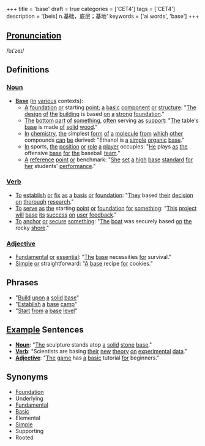 +++
title = 'base'
draft = true
categories = ['CET4']
tags = ['CET4']
description = '[beis] n.基础，底层；基地'
keywords = ['ai words', 'base']
+++

## [Pronunciation](/en/post/pronunciation/)
/bɪˈzeɪ/

## Definitions
### [Noun](/en/post/noun/)
- **[Base](/en/post/base/)** ([in](/en/post/in/) [various](/en/post/various/) contexts):
  - [A](/en/post/a/) [foundation](/en/post/foundation/) [or](/en/post/or/) starting [point](/en/post/point/); [a](/en/post/a/) [basic](/en/post/basic/) [component](/en/post/component/) [or](/en/post/or/) [structure](/en/post/structure/): "[The](/en/post/the/) [design](/en/post/design/) [of](/en/post/of/) [the](/en/post/the/) [building](/en/post/building/) is based [on](/en/post/on/) [a](/en/post/a/) [strong](/en/post/strong/) [foundation](/en/post/foundation/)."
  - [The](/en/post/the/) [bottom](/en/post/bottom/) [part](/en/post/part/) [of](/en/post/of/) [something](/en/post/something/), [often](/en/post/often/) serving [as](/en/post/as/) [support](/en/post/support/): "[The](/en/post/the/) table's [base](/en/post/base/) is made [of](/en/post/of/) [solid](/en/post/solid/) [wood](/en/post/wood/)."
  - [In](/en/post/in/) [chemistry](/en/post/chemistry/), [the](/en/post/the/) simplest [form](/en/post/form/) [of](/en/post/of/) [a](/en/post/a/) [molecule](/en/post/molecule/) [from](/en/post/from/) [which](/en/post/which/) [other](/en/post/other/) compounds [can](/en/post/can/) [be](/en/post/be/) derived: "Ethanol is [a](/en/post/a/) [simple](/en/post/simple/) [organic](/en/post/organic/) [base](/en/post/base/)."
  - [In](/en/post/in/) sports, [the](/en/post/the/) [position](/en/post/position/) [or](/en/post/or/) [role](/en/post/role/) [a](/en/post/a/) [player](/en/post/player/) occupies: "[He](/en/post/he/) plays [as](/en/post/as/) [the](/en/post/the/) offensive [base](/en/post/base/) [for](/en/post/for/) [the](/en/post/the/) baseball [team](/en/post/team/)."
  - [A](/en/post/a/) [reference](/en/post/reference/) [point](/en/post/point/) [or](/en/post/or/) benchmark: "[She](/en/post/she/) [set](/en/post/set/) [a](/en/post/a/) [high](/en/post/high/) [base](/en/post/base/) [standard](/en/post/standard/) [for](/en/post/for/) [her](/en/post/her/) students' [performance](/en/post/performance/)."

### [Verb](/en/post/verb/)
- [To](/en/post/to/) [establish](/en/post/establish/) [or](/en/post/or/) [fix](/en/post/fix/) [as](/en/post/as/) [a](/en/post/a/) [basis](/en/post/basis/) [or](/en/post/or/) [foundation](/en/post/foundation/): "[They](/en/post/they/) based [their](/en/post/their/) [decision](/en/post/decision/) [on](/en/post/on/) [thorough](/en/post/thorough/) [research](/en/post/research/)."
- [To](/en/post/to/) [serve](/en/post/serve/) [as](/en/post/as/) [the](/en/post/the/) starting [point](/en/post/point/) [or](/en/post/or/) [foundation](/en/post/foundation/) [for](/en/post/for/) [something](/en/post/something/): "[This](/en/post/this/) [project](/en/post/project/) [will](/en/post/will/) [base](/en/post/base/) [its](/en/post/its/) [success](/en/post/success/) [on](/en/post/on/) [user](/en/post/user/) [feedback](/en/post/feedback/)."
- [To](/en/post/to/) [anchor](/en/post/anchor/) [or](/en/post/or/) [secure](/en/post/secure/) [something](/en/post/something/): "[The](/en/post/the/) [boat](/en/post/boat/) was securely based [on](/en/post/on/) [the](/en/post/the/) rocky [shore](/en/post/shore/)."

### [Adjective](/en/post/adjective/)
- [Fundamental](/en/post/fundamental/) [or](/en/post/or/) [essential](/en/post/essential/): "[The](/en/post/the/) [base](/en/post/base/) necessities [for](/en/post/for/) survival."
- [Simple](/en/post/simple/) [or](/en/post/or/) straightforward: "[A](/en/post/a/) [base](/en/post/base/) recipe [for](/en/post/for/) cookies."

## Phrases
- "[Build](/en/post/build/) [upon](/en/post/upon/) [a](/en/post/a/) [solid](/en/post/solid/) [base](/en/post/base/)"
- "[Establish](/en/post/establish/) [a](/en/post/a/) [base](/en/post/base/) [camp](/en/post/camp/)"
- "[Start](/en/post/start/) [from](/en/post/from/) [a](/en/post/a/) [base](/en/post/base/) [level](/en/post/level/)"

## [Example](/en/post/example/) Sentences
- **[Noun](/en/post/noun/)**: "[The](/en/post/the/) sculpture stands atop [a](/en/post/a/) [solid](/en/post/solid/) [stone](/en/post/stone/) [base](/en/post/base/)."
- **[Verb](/en/post/verb/)**: "Scientists are basing [their](/en/post/their/) [new](/en/post/new/) [theory](/en/post/theory/) [on](/en/post/on/) [experimental](/en/post/experimental/) [data](/en/post/data/)."
- **[Adjective](/en/post/adjective/)**: "[The](/en/post/the/) [game](/en/post/game/) has [a](/en/post/a/) [basic](/en/post/basic/) tutorial [for](/en/post/for/) beginners."

## Synonyms
- [Foundation](/en/post/foundation/)
- Underlying
- [Fundamental](/en/post/fundamental/)
- [Basic](/en/post/basic/)
- Elemental
- [Simple](/en/post/simple/)
- Supporting
- Rooted
